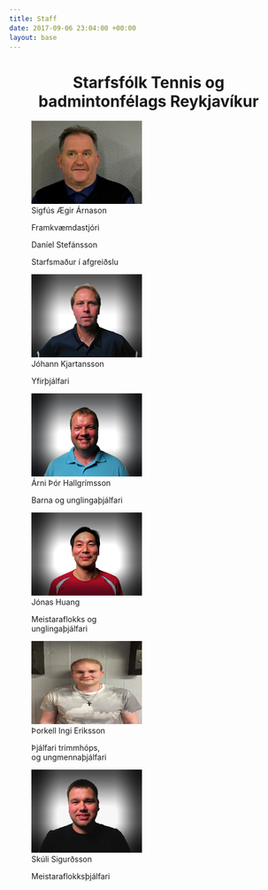 ```yaml
---
title: Staff
date: 2017-09-06 23:04:00 +00:00
layout: base
---
```


<head>
	<link href='http://fonts.googleapis.com/css?family=Lobster' rel='stylesheet' type='text/css'>
</head>
<body>
	<h1 class="board_text" id="page_without_coverphoto" align="center">Starfsfólk Tennis og badmintonfélags Reykjavíkur</h1>
	<div id="container">
		<figure id="row1">
			<img src="/images/sigfus.jpg" alt="Sigfús-framkvæmdastjóri">
			<figcaption class="board_text">Sigfús Ægir Árnason</figcaption>
			<p>Framkvæmdastjóri</p>
		</figure>
		<figure id="row2">
			<!--<img src="/images/sigfus.jpg" alt="Áslaug-varaformaður">-->
			<figcaption class="board_text">Daníel Stefánsson</figcaption>
			<p>Starfsmaður í afgreiðslu</p>
		</figure>
	</div>
	<div id="container">
		<figure id="row1">
			<img src="/images/joi_kjartans.jpg" alt="Jói-yfirþjálfari">
			<figcaption class="board_text">Jóhann Kjartansson</figcaption>
			<p>Yfirþjálfari</p>
		</figure>
		<figure id="row2">
			<img src="/images/arni_thor.jpg" alt="Árni-barna og unglingaþjálfari">
			<figcaption class="board_text">Árni Þór Hallgrímsson</figcaption>
			<p>Barna og unglingaþjálfari</p>
		</figure>
	</div>
	<div id="container">
		<figure id="row1">
			<img src="/images/huang.jpg" alt="Huang-meistaraflokks og unglingaþjálfari">
			<figcaption class="board_text">Jónas Huang</figcaption>
			<p>Meistaraflokks og <br> unglingaþjálfari</p>
		</figure>
		<figure id="row2">
			<img 	src="/images/thorkell_tjalfari.jpg"
						alt="Þorkell-þjálfari trimmhóps, barna- og unglingaþjálfari"
						height="150px"
						width="200px">
			<figcaption class="board_text">Þorkell Ingi Eriksson</figcaption>
			<p>Þjálfari trimmhóps, <br> og ungmennaþjálfari</p>
		</figure>
	</div>
	<div id="container">
		<figure id="row3">
			<img src="/images/skuli_sig.jpg" alt="Skúli-meistaraflokksþjálfari">
			<figcaption class="board_text">Skúli Sigurðsson</figcaption>
			<p>Meistaraflokksþjálfari</p>
		</figure>
	</div>
</body>
